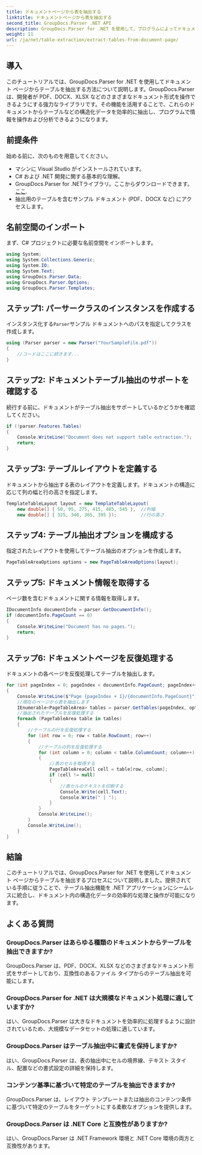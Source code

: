 ```yaml
---
title: ドキュメントページから表を抽出する
linktitle: ドキュメントページから表を抽出する
second_title: GroupDocs.Parser .NET API
description: GroupDocs.Parser for .NET を使用して、プログラムによってドキュメントからテーブルを抽出する方法を学習します。この包括的なチュートリアルでは、ステップバイステップのガイダンスを提供します。
weight: 11
url: /ja/net/table-extraction/extract-tables-from-document-page/
---
```

## 導入
このチュートリアルでは、GroupDocs.Parser for .NET を使用してドキュメント ページからテーブルを抽出する方法について説明します。GroupDocs.Parser は、開発者が PDF、DOCX、XLSX などのさまざまなドキュメント形式を操作できるようにする強力なライブラリです。その機能を活用することで、これらのドキュメントからテーブルなどの構造化データを効率的に抽出し、プログラムで情報を操作および分析できるようになります。
## 前提条件
始める前に、次のものを用意してください。
- マシンに Visual Studio がインストールされています。
- C# および .NET 開発に関する基本的な理解。
-  GroupDocs.Parser for .NETライブラリ。ここからダウンロードできます。[ここ](https://releases.groupdocs.com/parser/net/).
- 抽出用のテーブルを含むサンプル ドキュメント (PDF、DOCX など) にアクセスします。

## 名前空間のインポート
まず、C# プロジェクトに必要な名前空間をインポートします。
```csharp
using System;
using System.Collections.Generic;
using System.IO;
using System.Text;
using GroupDocs.Parser.Data;
using GroupDocs.Parser.Options;
using GroupDocs.Parser.Templates;
```
## ステップ1: パーサークラスのインスタンスを作成する
インスタンス化する`Parser`サンプル ドキュメントへのパスを指定してクラスを作成します。
```csharp
using (Parser parser = new Parser("YourSampleFile.pdf"))
{
    //コードはここに続きます...
}
```
## ステップ2: ドキュメントテーブル抽出のサポートを確認する
続行する前に、ドキュメントがテーブル抽出をサポートしているかどうかを確認してください。
```csharp
if (!parser.Features.Tables)
{
    Console.WriteLine("Document does not support table extraction.");
    return;
}
```
## ステップ3: テーブルレイアウトを定義する
ドキュメントから抽出する表のレイアウトを定義します。ドキュメントの構造に応じて列の幅と行の高さを指定します。
```csharp
TemplateTableLayout layout = new TemplateTableLayout(
    new double[] { 50, 95, 275, 415, 485, 545 },  //列幅
    new double[] { 325, 340, 365, 395 });         //行の高さ
```
## ステップ4: テーブル抽出オプションを構成する
指定されたレイアウトを使用してテーブル抽出のオプションを作成します。
```csharp
PageTableAreaOptions options = new PageTableAreaOptions(layout);
```
## ステップ5: ドキュメント情報を取得する
ページ数を含むドキュメントに関する情報を取得します。
```csharp
IDocumentInfo documentInfo = parser.GetDocumentInfo();
if (documentInfo.PageCount == 0)
{
    Console.WriteLine("Document has no pages.");
    return;
}
```
## ステップ6: ドキュメントページを反復処理する
ドキュメントの各ページを反復処理してテーブルを抽出します。
```csharp
for (int pageIndex = 0; pageIndex < documentInfo.PageCount; pageIndex++)
{
    Console.WriteLine($"Page {pageIndex + 1}/{documentInfo.PageCount}");
    //現在のページから表を抽出します
    IEnumerable<PageTableArea> tables = parser.GetTables(pageIndex, options);
    //抽出されたテーブルを反復処理する
    foreach (PageTableArea table in tables)
    {
        //テーブルの行を反復処理する
        for (int row = 0; row < table.RowCount; row++)
        {
            //テーブルの列を反復処理する
            for (int column = 0; column < table.ColumnCount; column++)
            {
                //表のセルを取得する
                PageTableAreaCell cell = table[row, column];
                if (cell != null)
                {
                    //表セルのテキストを印刷する
                    Console.Write(cell.Text);
                    Console.Write(" | ");
                }
            }
            Console.WriteLine();
        }
        Console.WriteLine();
    }
}
```

## 結論
このチュートリアルでは、GroupDocs.Parser for .NET を使用してドキュメント ページからテーブルを抽出するプロセスについて説明しました。提供されている手順に従うことで、テーブル抽出機能を .NET アプリケーションにシームレスに統合し、ドキュメント内の構造化データの効率的な処理と操作が可能になります。

## よくある質問
### GroupDocs.Parser はあらゆる種類のドキュメントからテーブルを抽出できますか?
GroupDocs.Parser は、PDF、DOCX、XLSX などのさまざまなドキュメント形式をサポートしており、互換性のあるファイル タイプからのテーブル抽出を可能にします。
### GroupDocs.Parser for .NET は大規模なドキュメント処理に適していますか?
はい、GroupDocs.Parser は大きなドキュメントを効率的に処理するように設計されているため、大規模なデータセットの処理に適しています。
### GroupDocs.Parser はテーブル抽出中に書式を保持しますか?
はい、GroupDocs.Parser は、表の抽出中にセルの境界線、テキスト スタイル、配置などの書式設定の詳細を保持します。
### コンテンツ基準に基づいて特定のテーブルを抽出できますか?
GroupDocs.Parser は、レイアウト テンプレートまたは抽出のコンテンツ条件に基づいて特定のテーブルをターゲットにする柔軟なオプションを提供します。
### GroupDocs.Parser は .NET Core と互換性がありますか?
はい、GroupDocs.Parser は .NET Framework 環境と .NET Core 環境の両方と互換性があります。
